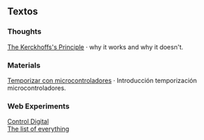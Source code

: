 
## Textos 

### Thoughts
[The Kerckhoffs's Principle](#!/Kerckhoffs) &middot; why it works and why it doesn't.  
  
<!-- [P vs NP problem](#!/pnp) &middot;  how to solve any but not every problem.-->

### Materials
[Temporizar con microcontroladores](#!/temporizar) &middot; Introducción temporización microcontroladores.

### Web Experiments

[Control Digital](http://hernaneche.github.io/control_digital)  
[The list of everything](http://hernaneche.github.io/thelist)


